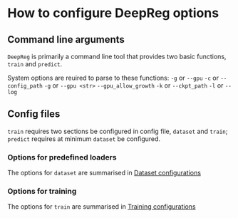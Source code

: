 # How to configure DeepReg options

## Command line arguments

`DeepReg` is primarily a command line tool that provides two basic functions, `train` and `predict`.

System options are reuired to parse to these functions:
`-g` or `--gpu`
`-c` or `--config_path`
`-g` or `--gpu <str>`
`--gpu_allow_growth`
`-k` or `--ckpt_path`
`-l` or `--log`

## Config files

`train` requires two sections be configured in config file, `dataset` and `train`;
`predict` requires at minimum `dataset` be configured.

### Options for predefined loaders

The options for `dataset` are summarised in [Dataset configurations](./configurations_dataset.md)

### Options for training

The options for `train` are summarised in [Training configurations](./configurations_train.md)
